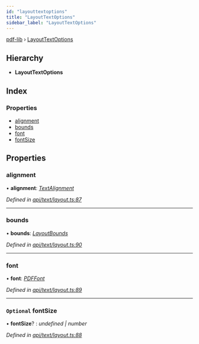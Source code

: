 ```yaml
---
id: "layouttextoptions"
title: "LayoutTextOptions"
sidebar_label: "LayoutTextOptions"
---
```


[pdf-lib](../index.md) › [LayoutTextOptions](layouttextoptions.md)

## Hierarchy

* **LayoutTextOptions**

## Index

### Properties

* [alignment](layouttextoptions.md#alignment)
* [bounds](layouttextoptions.md#bounds)
* [font](layouttextoptions.md#font)
* [fontSize](layouttextoptions.md#optional-fontsize)

## Properties

###  alignment

• **alignment**: *[TextAlignment](../enums/textalignment.md)*

*Defined in [api/text/layout.ts:87](https://github.com/Hopding/pdf-lib/blob/c957768/src/api/text/layout.ts#L87)*

___

###  bounds

• **bounds**: *[LayoutBounds](layoutbounds.md)*

*Defined in [api/text/layout.ts:90](https://github.com/Hopding/pdf-lib/blob/c957768/src/api/text/layout.ts#L90)*

___

###  font

• **font**: *[PDFFont](../classes/pdffont.md)*

*Defined in [api/text/layout.ts:89](https://github.com/Hopding/pdf-lib/blob/c957768/src/api/text/layout.ts#L89)*

___

### `Optional` fontSize

• **fontSize**? : *undefined | number*

*Defined in [api/text/layout.ts:88](https://github.com/Hopding/pdf-lib/blob/c957768/src/api/text/layout.ts#L88)*
